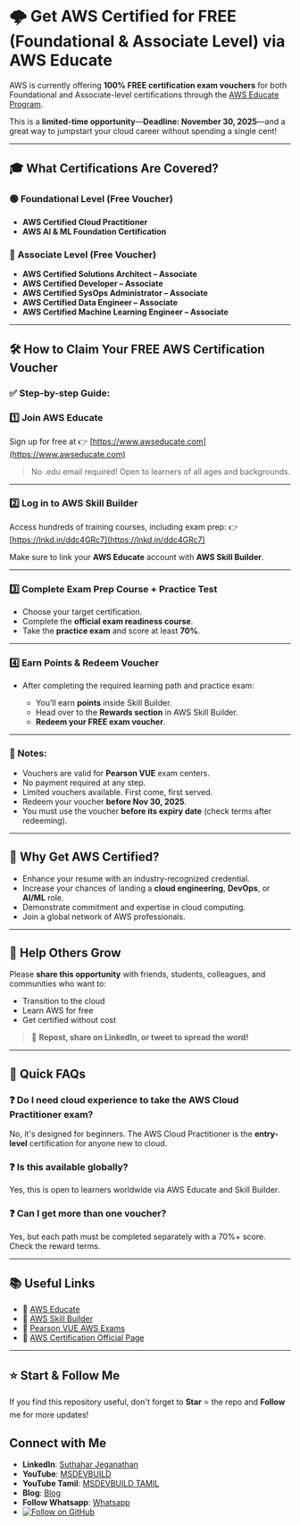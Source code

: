 # 🌩️ Get AWS Certified for FREE (Foundational & Associate Level) via AWS Educate

AWS is currently offering **100% FREE certification exam vouchers** for both Foundational and Associate-level certifications through the [AWS Educate Program](https://www.awseducate.com).

This is a **limited-time opportunity**—**Deadline: November 30, 2025**—and a great way to jumpstart your cloud career without spending a single cent!

---

## 🎓 What Certifications Are Covered?

### 🟢 **Foundational Level (Free Voucher)**

* **AWS Certified Cloud Practitioner**
* **AWS AI & ML Foundation Certification**

### 🔵 **Associate Level (Free Voucher)**

* **AWS Certified Solutions Architect – Associate**
* **AWS Certified Developer – Associate**
* **AWS Certified SysOps Administrator – Associate**
* **AWS Certified Data Engineer – Associate**
* **AWS Certified Machine Learning Engineer – Associate**

---

## 🛠️ How to Claim Your FREE AWS Certification Voucher

### ✅ Step-by-step Guide:

### 1️⃣ **Join AWS Educate**

Sign up for free at 👉 [https://www.awseducate.com](https://www.awseducate.com)

> No .edu email required! Open to learners of all ages and backgrounds.

---

### 2️⃣ **Log in to AWS Skill Builder**

Access hundreds of training courses, including exam prep:
👉 [https://lnkd.in/ddc4GRc7](https://lnkd.in/ddc4GRc7)

Make sure to link your **AWS Educate** account with **AWS Skill Builder**.

---

### 3️⃣ **Complete Exam Prep Course + Practice Test**

* Choose your target certification.
* Complete the **official exam readiness course**.
* Take the **practice exam** and score at least **70%**.

---

### 4️⃣ **Earn Points & Redeem Voucher**

* After completing the required learning path and practice exam:

  * You’ll earn **points** inside Skill Builder.
  * Head over to the **Rewards section** in AWS Skill Builder.
  * **Redeem your FREE exam voucher**.

---

### 📌 Notes:

* Vouchers are valid for **Pearson VUE** exam centers.
* No payment required at any step.
* Limited vouchers available. First come, first served.
* Redeem your voucher **before Nov 30, 2025**.
* You must use the voucher **before its expiry date** (check terms after redeeming).

---

## 💼 Why Get AWS Certified?

* Enhance your resume with an industry-recognized credential.
* Increase your chances of landing a **cloud engineering**, **DevOps**, or **AI/ML** role.
* Demonstrate commitment and expertise in cloud computing.
* Join a global network of AWS professionals.

---

## 🔁 Help Others Grow

Please **share this opportunity** with friends, students, colleagues, and communities who want to:

* Transition to the cloud
* Learn AWS for free
* Get certified without cost

> 🚀 **Repost, share on LinkedIn, or tweet to spread the word!**

---

## 🧠 Quick FAQs

### ❓ Do I need cloud experience to take the AWS Cloud Practitioner exam?

No, it's designed for beginners. The AWS Cloud Practitioner is the **entry-level** certification for anyone new to cloud.

### ❓ Is this available globally?

Yes, this is open to learners worldwide via AWS Educate and Skill Builder.

### ❓ Can I get more than one voucher?

Yes, but each path must be completed separately with a 70%+ score. Check the reward terms.

---

## 📚 Useful Links

* 🔗 [AWS Educate](https://www.awseducate.com)
* 🔗 [AWS Skill Builder](https://lnkd.in/ddc4GRc7)
* 🔗 [Pearson VUE AWS Exams](https://home.pearsonvue.com/aws)
* 🔗 [AWS Certification Official Page](https://aws.amazon.com/certification/)

---


## ⭐ Start & Follow Me
If you find this repository useful, don't forget to **Star** ⭐ the repo and **Follow** me for more updates!

 ## Connect with Me
- **LinkedIn**: [Suthahar Jeganathan](https://www.linkedin.com/in/jssuthahar/)
- **YouTube**: [MSDEVBUILD](https://www.youtube.com/@MSDEVBUILD)
- **YouTube Tamil**: [MSDEVBUILD TAMIL](https://www.youtube.com/@MSDEVBUILDTamil)
- **Blog**: [Blog](https://www.msdevbuild.com/)
- **Follow Whatsapp**: [Whatsapp](https://www.whatsapp.com/channel/0029Va5j2rHEFeXcTlUhQB0J)
- [![Follow on GitHub](https://img.shields.io/github/followers/jssuthahar?label=Follow&style=social)](https://github.com/jssuthahar)


